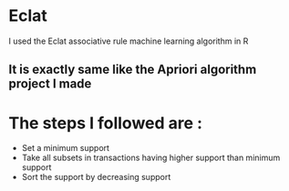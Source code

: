 # Eclat
I used the Eclat associative rule machine learning algorithm in R


## It is exactly same like the Apriori algorithm project I made

# The steps I followed are :
- Set a minimum support
- Take all subsets in transactions having higher support than minimum support
- Sort the support by decreasing support


